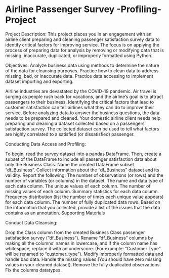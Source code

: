 # Airline Passenger Survey -Profiling-Project

Project Description:
This project places you in an engagement with an airline client preparing and cleaning passenger satisfaction survey data to identify critical factors for improving service. The focus is on applying the process of preparing data for analysis by removing or modifying data that is missing, inaccurate, duplicated, or improperly formatted using Python.

Objectives:
Analyze business data using methods to determine the nature of the data for cleansing purposes.
Practice how to clean data to address missing, bad, or inaccurate data.
Practice data accessing to implement dataset importing and exporting.

Airline industries are devastated by the COVID-19 pandemic. Air travel is surging as people rush back for vacations, and the airline’s goal is to attract passengers to their business. Identifying the critical factors that lead to customer satisfaction can tell airlines what they can do to improve their service. Before analyzing data to answer the business questions, the data needs to be prepared and cleaned. Your domestic airline client needs help preparing and cleaning a dataset collected based on a passengers’ satisfaction survey. The collected dataset can be used to tell what factors are highly correlated to a satisfied (or dissatisfied) passenger. 

Conducting Data Access and Profiling:

To begin, read the survey dataset into a pandas DataFrame.
Then, create a subset of the DataFrame to include all passenger satisfaction data about only the Business Class. Name the created DataFrame subset “df_Business”.
Collect information about the “df_Business” dataset and its validity. Report the following:
The number of observations (or rows) and the number of variables (or columns) in the dataset.
The name and data type of each data column.
The unique values of each column.
The number of missing values of each column.
Summary statistics for each data column.
Frequency distribution (list the number of times each unique value appears) for each data column.
The number of fully duplicated data rows.
Based on the information that you collected, provide a list of the issues that the data contains as an annotation.
Supporting Materials

Conduct Data Cleansing:


Drop the Class column from the created Business Class passenger satisfaction survey (“df_Business”).
Rename “df_Business” columns by making all the columns’ names in lowercase, and if the column name has whitespace, replace it with an underscore. (For example: “Customer Type” will be renamed to “customer_type”).
Modify improperly formatted data and handle bad data.
Handle the missing values (You should have zero missing values in your cleaned dataset).
Remove the fully duplicated observations.
Fix the columns datatypes.
